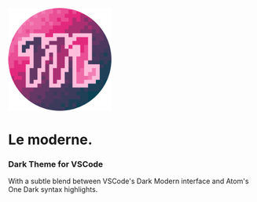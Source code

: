 <img src="https://github.com/edgaremy/lemoderne-theme/blob/main/lemoderne.png?raw=true" width="210">

# Le moderne.

### Dark Theme for VSCode

With a subtle blend between VSCode's Dark Modern interface and Atom's One Dark syntax highlights.

